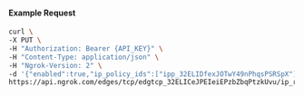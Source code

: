<!-- Code generated for API Clients. DO NOT EDIT. -->

#### Example Request

```bash
curl \
-X PUT \
-H "Authorization: Bearer {API_KEY}" \
-H "Content-Type: application/json" \
-H "Ngrok-Version: 2" \
-d '{"enabled":true,"ip_policy_ids":["ipp_32ELIDfexJOTwY49nPhqsPSRSpX"]}' \
https://api.ngrok.com/edges/tcp/edgtcp_32ELICeJPEIeiEPzbZbqPtzkUvu/ip_restriction
```
